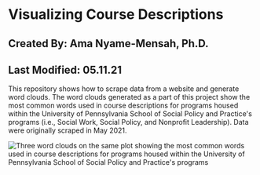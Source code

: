 # Visualizing Course Descriptions
## Created By: Ama Nyame-Mensah, Ph.D.
## Last Modified: 05.11.21
This repository shows how to scrape data from a website and generate word clouds. The word clouds generated as a part of this project show the most common words used in course descriptions for programs housed within the University of Pennsylvania School of Social Policy and Practice's programs (i.e., Social Work, Social Policy, and Nonprofit Leadership). Data were originally scraped in May 2021.

![Three word clouds on the same plot showing the most common words used in course descriptions for programs housed within the University of Pennsylvania School of Social Policy and Practice's programs](https://github.com/ama721/sp2-courses/blob/main/images/SP2%20Course%20Descriptions2.png?raw=true "The most common words used in Social Work, Social Policy, and Nonprofit Leadership Courses at the University of Pennsylvania")